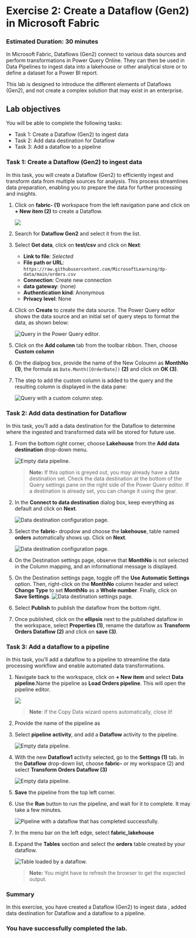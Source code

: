 # Exercise 2: Create a Dataflow (Gen2) in Microsoft Fabric

### Estimated Duration: 30 minutes

In Microsoft Fabric, Dataflows (Gen2) connect to various data sources and perform transformations in Power Query Online. They can then be used in Data Pipelines to ingest data into a lakehouse or other analytical store or to define a dataset for a Power BI report.

This lab is designed to introduce the different elements of Dataflows (Gen2), and not create a complex solution that may exist in an enterprise.

## Lab objectives

You will be able to complete the following tasks:

- Task 1: Create a Dataflow (Gen2) to ingest data
- Task 2: Add data destination for Dataflow
- Task 3: Add a dataflow to a pipeline

### Task 1: Create a Dataflow (Gen2) to ingest data

In this task, you will create a Dataflow (Gen2) to efficiently ingest and transform data from multiple sources for analysis. This process streamlines data preparation, enabling you to prepare the data for further processing and insights.

1. Click on **fabric-<inject key="DeploymentID" enableCopy="false"/> (1)** workspace from the left navigation pane and click on **+ New item (2)** to create a Dataflow.

    ![](./Images/E1T1S2.png)

1. Search for **Dataflow Gen2** and select it from the list.

1. Select **Get data**, click on **test/csv** and click on **Next**:

    - **Link to file**: *Selected*
    - **File path or URL**: `https://raw.githubusercontent.com/MicrosoftLearning/dp-data/main/orders.csv`
    - **Connection**: Create new connection
    - **data gateway**: (none)
    - **Authentication kind**: Anonymous
    - **Privacy level**: None

1. Click on **Create** to create the data source. The Power Query editor shows the data source and an initial set of query steps to format the data, as shown below:

   ![Query in the Power Query editor.](./Images/fabric23.png)

1. Click on the **Add column** tab from the toolbar ribbon. Then, choose **Custom column**

1. On the dialpog box, provide the name of the New Coloumn as **MonthNo (1)**, the formula as `Date.Month([OrderDate])` **(2)** and click on **OK (3)**.

1. The step to add the custom column is added to the query and the resulting column is displayed in the data pane:

   ![Query with a custom column step.](./Images/lak4.png)

### Task 2: Add data destination for Dataflow

In this task, you’ll add a data destination for the Dataflow to determine where the ingested and transformed data will be stored for future use.

1. From the bottom right corner, choose **Lakehouse** from the **Add data destination** drop-down menu.

   ![Empty data pipeline.](./Images/35.png)

   >**Note:** If this option is greyed out, you may already have a data destination set. Check the data destination at the bottom of the Query settings pane on the right side of the Power Query editor. If a destination is already set, you can change it using the gear.

2. In the **Connect to data destination** dialog box, keep everything as default and click on **Next**.

   ![Data destination configuration page.](./Images/lak1.png)

4. Select the **fabric-<inject key="DeploymentID" enableCopy="false"/>** dropdow and choose the **lakehouse**, table named **orders** automatically shows up. Click on **Next**.

   ![Data destination configuration page.](./Images/fabric26.png)

5. On the Destination settings page, observe that **MonthNo** is not selected in the Column mapping, and an informational message is displayed.
 
6. On the Destination settings page, toggle off the **Use Automatic Settings** option. Then, right-click on the **MonthNo** column header and select **Change Type** to set **MonthNo** as a **Whole number**. Finally, click on **Save Settings**.
    ![Data destination settings page.](./Images/lak2.png)

5. Select **Publish** to publish the dataflow from the bottom right.

6. Once published, click on the **ellipsis** next to the published dataflow in the workspace, select **Properties (1)**, rename the dataflow as **Transform Orders Dataflow (2)** and click on **save (3)**.

### Task 3: Add a dataflow to a pipeline

In this task, you’ll add a dataflow to a pipeline to streamline the data processing workflow and enable automated data transformations.

1. Navigate back to the workspace, click on **+ New item** and select **Data pipeline**.Name the pipeline as **Load Orders pipeline**. This will open the pipeline editor.

    ![](./Images/E1T3S1.png)
  
   > **Note**: If the Copy Data wizard opens automatically, close it!


2. Provide the name of the pipeline as 


3. Select **pipeline activity**, and add a **Dataflow** activity to the pipeline.

   ![Empty data pipeline.](./Images/dataflow_1.png)

4. With the new **Dataflow1** activity selected, go to the **Settings (1)** tab. In the **Dataflow** drop-down list, choose **fabric-<inject key="DeploymentID" enableCopy="false"/>** or my workspace (2) and select **Transform Orders Dataflow (3)** 

   ![Empty data pipeline.](./Images/transform.png)
   
6. **Save** the pipeline from the top left corner.

7. Use the **Run** button to run the pipeline, and wait for it to complete. It may take a few minutes.

   ![Pipeline with a dataflow that has completed successfully.](./Images/lak8.png)

8. In the menu bar on the left edge, select **fabric_lakehouse<inject key="DeploymentID" enableCopy="false"/>**

9. Expand the **Tables** section and select the **orders** table created by your dataflow.

   ![Table loaded by a dataflow.](./Images/orders_1.png)

   >**Note:** You might have to refresh the browser to get the expected output.

### Summary

In this exercise, you have created a Dataflow (Gen2) to ingest data , added data destination for Dataflow and a dataflow to a pipeline.

### You have successfully completed the lab.
